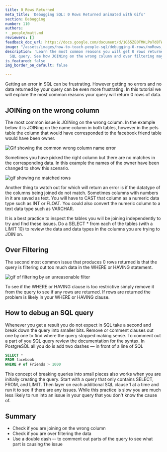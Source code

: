 ```yaml
---
title: 0 Rows Returned
meta_title: 'Debugging SQL: 0 Rows Returned animated with Gifs'
section: Debugging
number: 110
authors:
- _people/matt.md
reviewers: []
feedback_doc_url: https://docs.google.com/document/d/1G55ZE0TMKLPoTd8TWh-t-3BoFDd9HADBjbzVoWHYHMA/edit?usp=sharing
image: "/assets/images/how-to-teach-people-sql/debugging-0-rows/noRows_1.gif"
description: 'Learn the most common reasons you will get 0 rows returned from your
  SQL query. See how JOINing on the wrong column and over filtering may be the problem. '
is_featured: false
img_border_on_default: false

---
```

Getting an error in SQL can be frustrating. However getting no errors and no data returned by your query can be even more frustrating. In this tutorial we will explore the most common reasons your query will return 0 rows of data.

## JOINing on the wrong column

The most common issue is JOINing on the wrong column. In the example below it is JOINing on the name column in both tables, however in the pets table the column that would have corresponded to the facebook friend table would have been owner.

![Gif showing the common wrong column name error](/assets/images/how-to-teach-people-sql/debugging-0-rows/noRows_1.gif)

Sometimes you have picked the right column but there are no matches in the corresponding data. In this example the names of the owner have been changed to show this scenario.

![gif showing no matched rows](/assets/images/how-to-teach-people-sql/debugging-0-rows/noRows_2.gif)

Another thing to watch out for which will return an error is if the datatype of the columns being joined do not match. Sometimes columns with numbers in it are saved as text. You will have to CAST that column as a numeric data type such as INT or FLOAT. You could also convert the numeric column to a text data type such as VARCHAR.

It is a best practice to inspect the tables you will be joining independently to try and find these issues. Do a SELECT * from each of the tables (with a LIMIT 10) to review the data and data types in the columns you are trying to JOIN on.

## Over Filtering

The second most common issue that produces 0 rows returned is that the query is filtering out too much data in the WHERE or HAVING statement.

![gif of filtering by an unreasonable filter](/assets/images/how-to-teach-people-sql/debugging-0-rows/noRows_3.gif)

To see if the WHERE or HAVING clause is too restrictive simply remove it from the query to see if any rows are returned. If rows are returned the problem is likely in your WHERE or HAVING clause.

## How to debug an SQL query

Whenever you get a result you do not expect in SQL take a second and break down the query into smaller bits. Remove or comment clauses out one by one to find where the query stopped making sense. To comment out a part of you SQL query review the documentation for the syntax. In PostgreSQL all you do is add two dashes — in front of a line of SQL

```sql
SELECT *
FROM facebook
WHERE # of Friends > 1000
```

This concept of breaking queries into small pieces also works when you are initially creating the query. Start with a query that only contains SELECT, FROM, and LIMIT. Then layer on each additional SQL clause 1 at a time and run it to see if there are any issues. While this practice is slow you are much less likely to run into an issue in your query that you don't know the cause of.

## Summary

* Check if you are joining on the wrong column
* Check if you are over filtering the data
* Use a double dash -- to comment out parts of the query to see what part is causing the issue
